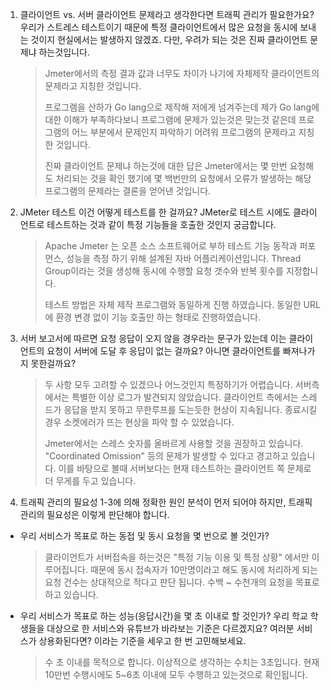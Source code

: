 1. 클라이언트 vs. 서버
   클라이언트 문제라고 생각한다면 트래픽 관리가 필요한가요?
   우리가 스트레스 테스트이기 때문에 특정 클라이언트에서 많은 요청을 동시에 보내는 것이지 현실에서는 발생하지 않겠죠.
   다만, 우려가 되는 것은 진짜 클라이언트 문제냐 하는것입니다.

   > Jmeter에서의 측정 결과 값과 너무도 차이가 나기에 자체제작 클라이언트의 문제라고 지칭한 것입니다. 
   >
   > 프로그램을 산하가 Go lang으로 제작해 저에게 넘겨주는데 제가 Go lang에 대한 이해가 부족하다보니 프로그램에 문제가 있는것은 맞는것 같은데 프로그램의 어느 부분에서 문제인지 파악하기 어려워 프로그램의 문제라고 지칭한 것입니다. 
   >
   > 진짜 클라이언트 문제냐 하는것에 대한 답은 Jmeter에서는 몇 만번 요청해도 처리되는 것을 확인 했기에 몇 백번만의 요청에서 오류가 발생하는 해당 프로그램의 문제라는 결론을 얻어낸 것입니다. 

2. JMeter 테스트
   이건 어떻게 테스트를 한 걸까요? JMeter로 테스트 시에도 클라이언트로 테스트하는 것과 같이 특정 기능들을 호출한 것인지 궁금합니다.

   > Apache Jmeter 는 오픈 소스 소프트웨어로 부하 테스트 기능 동작과 퍼포먼스, 성능을 측정 하기 위해 설계된 자바 어플리케이션입니다. Thread Group이라는 것을 생성해 동시에 수행할 요청 갯수와 반복 횟수를 지정합니다. 
   >
   > 테스트 방법은 자체 제작 프로그램와 동일하게 진행 하였습니다. 동일한 URL에 환경 변경 없이 기능 호출만 하는 형태로 진행하였습니다. 

3. 서버
   보고서에 따르면 요청 응답이 오지 않을 경우라는 문구가 있는데 이는 클라이언트의 요청이 서버에 도달 후 응답이 없는 걸까요?
   아니면 클라이언트를 빠져나가지 못한걸까요?

   > 두 사항 모두 고려할 수 있겠으나 어느것인지 특정하기가 어렵습니다. 서버측에서는 특별한 이상 로그가 발견되지 않았습니다. 클라이언트 측에서는 스레드가 응답을 받지 못하고 무한루프를 도는듯한 현상이 지속됩니다. 종료시킬 경우 소켓에러가 뜨는 현상을 파악 할 수 있었습니다.
   >
   > Jmeter에서는 스레스 숫자를 올바르게 사용할 것을 권장하고 있습니다. "Coordinated Omission" 등의 문제가 발생할 수 있다고 경고하고 있습니다. 이를 바탕으로 볼때 서버보다는 현재 테스트하는 클라이언트 쪽 문제로 더 무게를 두고 있습니다. 

4. 트래픽 관리의 필요성
   1-3에 의해 정확한 원인 분석이 먼저 되어야 하지만, 트래픽 관리의 필요성은 이렇게 판단해야 합니다.

- 우리 서비스가 목표로 하는 동접 및 동시 요청을 몇 번으로 볼 것인가?

  > 클라이언트가 서버접속을 하는것은 "특정 기능 이용 및 특정 상황" 에서만 이루어집니다. 때문에 동시 접속자가 10만명이라고 해도 동시에 처리하게 되는 요청 건수는 상대적으로 적다고 판단 됩니다. 수백 ~ 수천개의 요청을 목표로 하고 있습니다.

- 우리 서비스가 목표로 하는 성능(응답시간)을 몇 초 이내로 할 것인가?
  우리 학교 학생들을 대상으로 한 서비스와 유튜브가 바라보는 기준은 다르겠지요?
  여러분 서비스가 상용화된다면? 이라는 기준을 세우고 한 번 고민해보세요.

  > 수 초 이내를 목적으로 합니다. 이상적으로 생각하는 수치는 3초입니다. 현재 10만번 수행시에도 5~6초 이내에 모두 수행하고 있는것으로 확인됩니다. 

  
